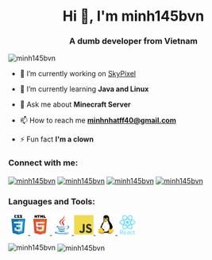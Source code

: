 
<h1 align="center">Hi 👋, I'm minh145bvn</h1>
<h3 align="center">A dumb developer from Vietnam</h3>

<p align="left"> <img src="https://komarev.com/ghpvc/?username=minh145bvn&label=Profile%20views&color=0e75b6&style=flat" alt="minh145bvn" /> </p>

- 🔭 I’m currently working on [SkyPixel](3fmc.com/discord)

- 🌱 I’m currently learning **Java and Linux**

- 💬 Ask me about **Minecraft Server**

- 📫 How to reach me **minhnhatff40@gmail.com**

- ⚡ Fun fact **I'm a clown**

<h3 align="left">Connect with me:</h3>
<p align="left">
<a href="https://twitter.com/minh145bvn" target="blank"><img align="center" src="https://raw.githubusercontent.com/rahuldkjain/github-profile-readme-generator/master/src/images/icons/Social/twitter.svg" alt="minh145bvn" height="30" width="40" /></a>
<a href="https://linkedin.com/in/minh145bvn" target="blank"><img align="center" src="https://raw.githubusercontent.com/rahuldkjain/github-profile-readme-generator/master/src/images/icons/Social/linked-in-alt.svg" alt="minh145bvn" height="30" width="40" /></a>
<a href="https://fb.com/minh145bvn" target="blank"><img align="center" src="https://raw.githubusercontent.com/rahuldkjain/github-profile-readme-generator/master/src/images/icons/Social/facebook.svg" alt="minh145bvn" height="30" width="40" /></a>
<a href="https://instagram.com/minh145bvn" target="blank"><img align="center" src="https://raw.githubusercontent.com/rahuldkjain/github-profile-readme-generator/master/src/images/icons/Social/instagram.svg" alt="minh145bvn" height="30" width="40" /></a>
</p>

<h3 align="left">Languages and Tools:</h3>
<p align="left"> <a href="https://www.w3schools.com/css/" target="_blank" rel="noreferrer"> <img src="https://raw.githubusercontent.com/devicons/devicon/master/icons/css3/css3-original-wordmark.svg" alt="css3" width="40" height="40"/> </a> <a href="https://www.w3.org/html/" target="_blank" rel="noreferrer"> <img src="https://raw.githubusercontent.com/devicons/devicon/master/icons/html5/html5-original-wordmark.svg" alt="html5" width="40" height="40"/> </a> <a href="https://www.java.com" target="_blank" rel="noreferrer"> <img src="https://raw.githubusercontent.com/devicons/devicon/master/icons/java/java-original.svg" alt="java" width="40" height="40"/> </a> <a href="https://developer.mozilla.org/en-US/docs/Web/JavaScript" target="_blank" rel="noreferrer"> <img src="https://raw.githubusercontent.com/devicons/devicon/master/icons/javascript/javascript-original.svg" alt="javascript" width="40" height="40"/> </a> <a href="https://www.linux.org/" target="_blank" rel="noreferrer"> <img src="https://raw.githubusercontent.com/devicons/devicon/master/icons/linux/linux-original.svg" alt="linux" width="40" height="40"/> </a> <a href="https://reactjs.org/" target="_blank" rel="noreferrer"> <img src="https://raw.githubusercontent.com/devicons/devicon/master/icons/react/react-original-wordmark.svg" alt="react" width="40" height="40"/> </a> </p>

<p><img align="left" src="https://github-readme-stats.vercel.app/api/top-langs?username=minh145bvn&show_icons=true&locale=en&layout=compact" alt="minh145bvn" /></p>

<p>&nbsp;<img align="center" src="https://github-readme-stats.vercel.app/api?username=minh145bvn&show_icons=true&locale=en" alt="minh145bvn" /></p>










